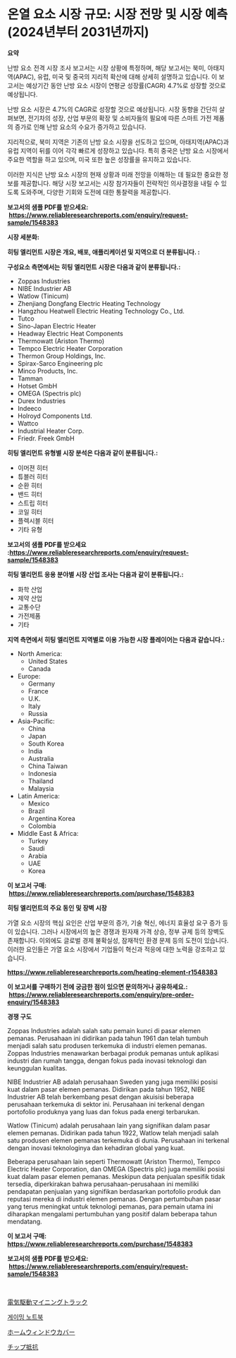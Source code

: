 <p><h1>온열 요소 시장 규모: 시장 전망 및 시장 예측 (2024년부터 2031년까지)</h1></p><p><strong>요약</strong></p>
<p><p>난방 요소 전격 시장 조사 보고서는 시장 상황에 특정하며, 해당 보고서는 북미, 아태지역(APAC), 유럽, 미국 및 중국의 지리적 확산에 대해 상세히 설명하고 있습니다. 이 보고서는 예상기간 동안 난방 요소 시장이 연평균 성장률(CAGR) 4.7%로 성장할 것으로 예상됩니다.</p><p>난방 요소 시장은 4.7%의 CAGR로 성장할 것으로 예상됩니다. 시장 동향을 간단히 살펴보면, 전기차의 성장, 산업 부문의 확장 및 소비자들의 필요에 따른 스마트 가전 제품의 증가로 인해 난방 요소의 수요가 증가하고 있습니다.</p><p>지리적으로, 북미 지역은 기존의 난방 요소 시장을 선도하고 있으며, 아태지역(APAC)과 유럽 지역이 뒤를 이어 각각 빠르게 성장하고 있습니다. 특히 중국은 난방 요소 시장에서 주요한 역할을 하고 있으며, 미국 또한 높은 성장률을 유지하고 있습니다.</p><p>이러한 지식은 난방 요소 시장의 현재 상황과 미래 전망을 이해하는 데 필요한 중요한 정보를 제공합니다. 해당 시장 보고서는 시장 참가자들이 전략적인 의사결정을 내릴 수 있도록 도와주며, 다양한 기회와 도전에 대한 통찰력을 제공합니다.</p></p>
<p><strong>보고서의 샘플 PDF를 받으세요: &nbsp;<a href="https://www.reliableresearchreports.com/enquiry/request-sample/1548383">https://www.reliableresearchreports.com/enquiry/request-sample/1548383</a></strong></p>
<p><strong>시장 세분화:</strong></p>
<p><strong> 히팅 엘리먼트 시장은 개요, 배포, 애플리케이션 및 지역으로 더 분류됩니다. :</strong></p>
<p><strong>구성요소 측면에서는 히팅 엘리먼트 시장은 다음과 같이 분류됩니다.:</strong></p>
<p><ul><li>Zoppas Industries</li><li>NIBE Industrier AB</li><li>Watlow (Tinicum)</li><li>Zhenjiang Dongfang Electric Heating Technology</li><li>Hangzhou Heatwell Electric Heating Technology Co., Ltd.</li><li>Tutco</li><li>Sino-Japan Electric Heater</li><li>Headway Electric Heat Components</li><li>Thermowatt (Ariston Thermo)</li><li>Tempco Electric Heater Corporation</li><li>Thermon Group Holdings, Inc.</li><li>Spirax-Sarco Engineering plc</li><li>Minco Products, Inc.</li><li>Tamman</li><li>Hotset GmbH</li><li>OMEGA (Spectris plc)</li><li>Durex Industries</li><li>Indeeco</li><li>Holroyd Components Ltd.</li><li>Wattco</li><li>Industrial Heater Corp.</li><li>Friedr. Freek GmbH</li></ul></p>
<p><strong> 히팅 엘리먼트 유형별 시장 분석은 다음과 같이 분류됩니다.:</strong></p>
<p><ul><li>이머젼 히터</li><li>튜블러 히터</li><li>순환 히터</li><li>밴드 히터</li><li>스트립 히터</li><li>코일 히터</li><li>플렉시블 히터</li><li>기타 유형</li></ul></p>
<p><strong>보고서의 샘플 PDF를 받으세요 :<a href="https://www.reliableresearchreports.com/enquiry/request-sample/1548383">https://www.reliableresearchreports.com/enquiry/request-sample/1548383</a></strong></p>
<p><strong> 히팅 엘리먼트 응용 분야별 시장 산업 조사는 다음과 같이 분류됩니다.:</strong></p>
<p><ul><li>화학 산업</li><li>제약 산업</li><li>교통수단</li><li>가전제품</li><li>기타</li></ul></p>
<p><strong>지역 측면에서 히팅 엘리먼트 지역별로 이용 가능한 시장 플레이어는 다음과 같습니다.:</strong></p>
<p><ul>
    <li>
        North America:
        <ul>
            <li>United States</li>
            <li>Canada</li>
        </ul>
    </li>
    <li>
        Europe:
        <ul>
            <li>Germany</li>
            <li>France</li>
            <li>U.K.</li>
            <li>Italy</li>
            <li>Russia</li>
        </ul>
    </li>
    <li>
        Asia-Pacific:
        <ul>
            <li>China</li>
            <li>Japan</li>
            <li>South Korea</li>
            <li>India</li>
            <li>Australia</li>
            <li>China Taiwan</li>
            <li>Indonesia</li>
            <li>Thailand</li>
            <li>Malaysia</li>
        </ul>
    </li>
    <li>
        Latin America:
        <ul>
            <li>Mexico</li>
            <li>Brazil</li>
            <li>Argentina Korea</li>
            <li>Colombia</li>
        </ul>
    </li>
    <li>
        Middle East & Africa:
        <ul>
            <li>Turkey</li>
            <li>Saudi</li>
            <li>Arabia</li>
            <li>UAE</li>
            <li>Korea</li>
        </ul>
    </li>
    </ul></p>
<p><strong>이 보고서 구매: &nbsp;<a href="https://www.reliableresearchreports.com/purchase/1548383">https://www.reliableresearchreports.com/purchase/1548383</a></strong></p>
<p><strong>히팅 엘리먼트의 주요 동인 및 장벽 시장</strong></p>
<p><p>가열 요소 시장의 핵심 요인은 산업 부문의 증가, 기술 혁신, 에너지 효율성 요구 증가 등이 있습니다. 그러나 시장에서의 높은 경쟁과 원자재 가격 상승, 정부 규제 등의 장벽도 존재합니다. 이외에도 글로벌 경제 불확실성, 잠재적인 환경 문제 등의 도전이 있습니다. 이러한 요인들은 가열 요소 시장에서 기업들이 혁신과 적응에 대한 노력을 강조하고 있습니다.</p></p>
<p><strong><a href="https://www.reliableresearchreports.com/heating-element-r1548383">https://www.reliableresearchreports.com/heating-element-r1548383</a></strong></p>
<p><strong>이 보고서를 구매하기 전에 궁금한 점이 있으면 문의하거나 공유하세요.: &nbsp;<a href="https://www.reliableresearchreports.com/enquiry/pre-order-enquiry/1548383">https://www.reliableresearchreports.com/enquiry/pre-order-enquiry/1548383</a></strong></p>
<p><strong>경쟁 구도</strong></p>
<p><p>Zoppas Industries adalah salah satu pemain kunci di pasar elemen pemanas. Perusahaan ini didirikan pada tahun 1961 dan telah tumbuh menjadi salah satu produsen terkemuka di industri elemen pemanas. Zoppas Industries menawarkan berbagai produk pemanas untuk aplikasi industri dan rumah tangga, dengan fokus pada inovasi teknologi dan keunggulan kualitas.</p><p>NIBE Industrier AB adalah perusahaan Sweden yang juga memiliki posisi kuat dalam pasar elemen pemanas. Didirikan pada tahun 1952, NIBE Industrier AB telah berkembang pesat dengan akuisisi beberapa perusahaan terkemuka di sektor ini. Perusahaan ini terkenal dengan portofolio produknya yang luas dan fokus pada energi terbarukan.</p><p>Watlow (Tinicum) adalah perusahaan lain yang signifikan dalam pasar elemen pemanas. Didirikan pada tahun 1922, Watlow telah menjadi salah satu produsen elemen pemanas terkemuka di dunia. Perusahaan ini terkenal dengan inovasi teknologinya dan kehadiran global yang kuat.</p><p>Beberapa perusahaan lain seperti Thermowatt (Ariston Thermo), Tempco Electric Heater Corporation, dan OMEGA (Spectris plc) juga memiliki posisi kuat dalam pasar elemen pemanas. Meskipun data penjualan spesifik tidak tersedia, diperkirakan bahwa perusahaan-perusahaan ini memiliki pendapatan penjualan yang signifikan berdasarkan portofolio produk dan reputasi mereka di industri elemen pemanas. Dengan pertumbuhan pasar yang terus meningkat untuk teknologi pemanas, para pemain utama ini diharapkan mengalami pertumbuhan yang positif dalam beberapa tahun mendatang.</p></p>
<p><strong>이 보고서 구매: &nbsp; <a href="https://www.reliableresearchreports.com/purchase/1548383">https://www.reliableresearchreports.com/purchase/1548383</a></strong></p>
<p><strong>보고서의 샘플 PDF를 받으세요: &nbsp;<a href="https://www.reliableresearchreports.com/enquiry/request-sample/1548383">https://www.reliableresearchreports.com/enquiry/request-sample/1548383</a></strong><strong></strong></p>
<p>&nbsp;</p>
<p><p><a href="https://medium.com/@stephengrant2015/%E9%9B%BB%E5%8B%95%E9%A7%86%E5%8B%95%E5%BC%8F%E6%8E%A1%E6%8E%98%E3%83%88%E3%83%A9%E3%83%83%E3%82%AF%E5%B8%82%E5%A0%B4%E8%A6%8F%E6%A8%A1-%E5%B9%B4%E9%96%93%E6%88%90%E9%95%B7%E7%8E%87-%E3%83%88%E3%83%AC%E3%83%B3%E3%83%892024%E5%B9%B4-2030%E5%B9%B4-7d8e542f2a86">電気駆動マイニングトラック</a></p><p><a href="https://medium.com/@cordiehyatt1/%EA%B2%8C%EC%9D%B4%EB%B0%8D-%EB%85%B8%ED%8A%B8%EB%B6%81-%EC%8B%9C%EC%9E%A5-%EC%A7%80%ED%91%9C-%ED%95%B4%EB%8F%85-%EC%8B%9C%EC%9E%A5-%EC%A0%90%EC%9C%A0%EC%9C%A8-%ED%8A%B8%EB%A0%8C%EB%93%9C-%EB%B0%8F-%EC%84%B1%EC%9E%A5-%ED%8C%A8%ED%84%B4-fc3409624609">게이밍 노트북</a></p><p><a href="https://medium.com/@austincooper525/%E5%AE%B6%E5%BA%AD%E7%94%A8%E3%82%A6%E3%82%A3%E3%83%B3%E3%83%89%E3%82%A6%E3%82%AB%E3%83%90%E3%83%BC%E5%B8%82%E5%A0%B4-%E5%B8%82%E5%A0%B4cagr-%E5%B8%82%E5%A0%B4%E3%83%88%E3%83%AC%E3%83%B3%E3%83%89-%E3%81%8A%E3%82%88%E3%81%B3%E6%88%90%E9%95%B7%E6%88%A6%E7%95%A5%E3%81%AB%E9%96%A2%E3%81%99%E3%82%8B%E6%B4%9E%E5%AF%9F-7f44ed1a70e9">ホームウィンドウカバー</a></p><p><a href="https://github.com/xnljig2898992/Market-Research-Report-List-1/blob/main/796852525957.md">チップ抵抗</a></p></p>